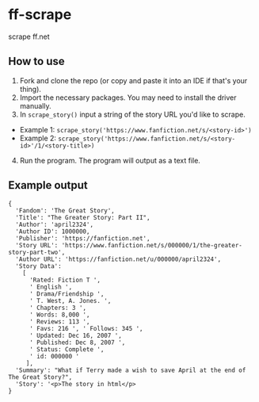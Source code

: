 # ff-scrape
scrape ff.net

## How to use 

1. Fork and clone the repo (or copy and paste it into an IDE if that's your thing). 
2. Import the necessary packages. You may need to install the driver manually. 
3. In `scrape_story()` input a string of the story URL you'd like to scrape. 
- Example 1: `scrape_story('https://www.fanfiction.net/s/<story-id>')`
- Example 2: `scrape_story('https://www.fanfiction.net/s/<story-id>'/1/<story-title>)`
4. Run the program. The program will output as a text file. 


## Example output 
```
{
  'Fandom': 'The Great Story', 
  'Title': "The Greater Story: Part II", 
  'Author': 'april2324', 
  'Author ID': 1000000, 
  'Publisher': 'https://fanfiction.net', 
  'Story URL': 'https://www.fanfiction.net/s/000000/1/the-greater-story-part-two', 
  'Author URL': 'https://fanfiction.net/u/000000/april2324', 
  'Story Data': 
    [
      'Rated: Fiction T ', 
      ' English ', 
      ' Drama/Friendship ', 
      ' T. West, A. Jones. ', 
      ' Chapters: 3 ', 
      ' Words: 8,000 ', 
      ' Reviews: 113 ', 
      ' Favs: 216 ', ' Follows: 345 ', 
      ' Updated: Dec 16, 2007 ', 
      ' Published: Dec 8, 2007 ', 
      ' Status: Complete ', 
      ' id: 000000 '
     ], 
  'Summary': "What if Terry made a wish to save April at the end of The Great Story?", 
  'Story': '<p>The story in html</p>
}
```
